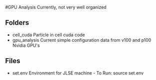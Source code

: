 #GPU Analysis
Currently, not very well organized 

## Folders
* cell\_cuda		Particle in cell cuda code 
* gpu\_analysis		Current simple configuration data from v100 and p100 Nvidia GPU's

## Files
* set.env		Environment for JLSE machine - To Run: source set.env  	 
